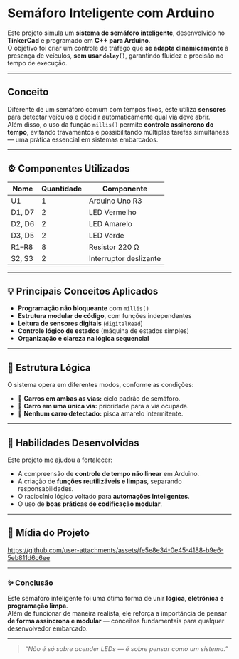 # Semáforo Inteligente com Arduino

Este projeto simula um **sistema de semáforo inteligente**, desenvolvido no **TinkerCad** e programado em **C++ para Arduino**.  
O objetivo foi criar um controle de tráfego que **se adapta dinamicamente** à presença de veículos, **sem usar `delay()`**, garantindo fluidez e precisão no tempo de execução.

---

## Conceito

Diferente de um semáforo comum com tempos fixos, este utiliza **sensores** para detectar veículos e decidir automaticamente qual via deve abrir.  
Além disso, o uso da função `millis()` permite **controle assíncrono do tempo**, evitando travamentos e possibilitando múltiplas tarefas simultâneas — uma prática essencial em sistemas embarcados.

---

## ⚙️ Componentes Utilizados

| Nome | Quantidade | Componente |
|------|-------------|------------|
| U1 | 1 | Arduino Uno R3 |
| D1, D7 | 2 | LED Vermelho |
| D2, D6 | 2 | LED Amarelo |
| D3, D5 | 2 | LED Verde |
| R1–R8 | 8 | Resistor 220 Ω |
| S2, S3 | 2 | Interruptor deslizante |

---

## 💡 Principais Conceitos Aplicados

- **Programação não bloqueante** com `millis()`  
- **Estrutura modular de código**, com funções independentes  
- **Leitura de sensores digitais** (`digitalRead`)  
- **Controle lógico de estados** (máquina de estados simples)  
- **Organização e clareza na lógica sequencial**

---

## 🧩 Estrutura Lógica

O sistema opera em diferentes modos, conforme as condições:

- 🚗 **Carros em ambas as vias:** ciclo padrão de semáforo.  
- 🚙 **Carro em uma única via:** prioridade para a via ocupada.  
- 🌙 **Nenhum carro detectado:** pisca amarelo intermitente.




---

## 🧠 Habilidades Desenvolvidas

Este projeto me ajudou a fortalecer:

- A compreensão de **controle de tempo não linear** em Arduino.  
- A criação de **funções reutilizáveis e limpas**, separando responsabilidades.  
- O raciocínio lógico voltado para **automações inteligentes**.  
- O uso de **boas práticas de codificação modular**.

---

## 📸 Mídia do Projeto

https://github.com/user-attachments/assets/fe5e8e34-0e45-4188-b9e6-5eb811d6c6ee

---

### ✨ Conclusão

Este semáforo inteligente foi uma ótima forma de unir **lógica, eletrônica e programação limpa**.  
Além de funcionar de maneira realista, ele reforça a importância de pensar **de forma assíncrona e modular** — conceitos fundamentais para qualquer desenvolvedor embarcado.

---

> *“Não é só sobre acender LEDs — é sobre pensar como um sistema.”*
